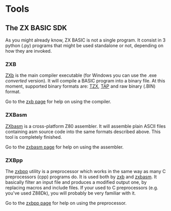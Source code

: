 # Tools

## The ZX BASIC SDK

As you might already know, ZX BASIC is not a single program. It consist in 3 python (.py) programs that might be used standalone or not, depending on how they are invoked.

### ZXB
[ZXb](zxb.md) is the main compiler executable (for Windows you can use the .exe _converted_ version).
It will compile a BASIC program into a binary file. At this moment, supported binary formats are: 
[TZX](https://web.archive.org/web/20171125213628/http://www.worldofspectrum.org/TZXformat.html),
[TAP](https://rk.nvg.ntnu.no/sinclair/faq/fileform.html#TAPZ)  and raw binary (.BIN) format.

Go to the [zxb page](zxb.md) for help on using the compiler.

### ZXBasm
[ZXbasm](zxbasm.md) is a cross-platform Z80 assembler. It will assemble plain ASCII files containing asm source code into the same formats described above. This tool is completely finished.

Go to the [zxbasm page](zxbasm.md) for help on using the assembler.

### ZXBpp
The [zxbpp](zxbpp.md) utility is a preprocessor which works in the same way as many C preprocessors (cpp) programs do. It is used both by [zxb](zxb.md) and [zxbasm](zxbasm.md). It basically filter an input file and produces a modified output one, by replacing macros and include files. If your used to C preprocessors (e.g. you've used Z88Dk), you will probably be very familiar with it.

Go to the [zxbpp page](zxbpp.md) for help on using the preprocessor.


